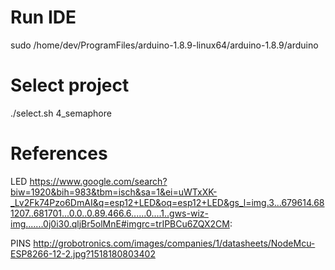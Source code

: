 # Run IDE
sudo /home/dev/ProgramFiles/arduino-1.8.9-linux64/arduino-1.8.9/arduino

# Select project
./select.sh 4_semaphore

# References

LED 
https://www.google.com/search?biw=1920&bih=983&tbm=isch&sa=1&ei=uWTxXK-_Lv2Fk74Pzo6DmAI&q=esp12+LED&oq=esp12+LED&gs_l=img.3...679614.681207..681701...0.0..0.89.466.6......0....1..gws-wiz-img.......0j0i30.qljBr5olMnE#imgrc=trIPBCu6ZQX2CM:

PINS 
http://grobotronics.com/images/companies/1/datasheets/NodeMcu-ESP8266-12-2.jpg?1518180803402

